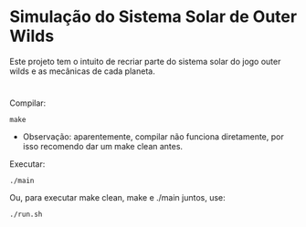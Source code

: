 # Simulação do Sistema Solar de Outer Wilds

Este projeto tem o intuito de recriar parte do sistema solar do jogo outer wilds e as mecânicas de cada planeta.

#

Compilar:
```
make
```

* Observação: aparentemente, compilar não funciona diretamente, por isso recomendo dar um make clean antes.

Executar:

```
./main
```

Ou, para executar make clean, make e ./main juntos, use:
```
./run.sh
```